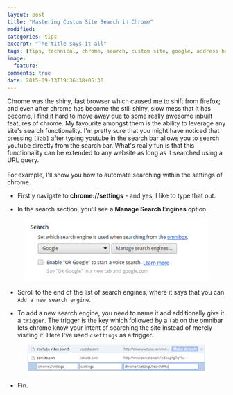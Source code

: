 ```yaml
---
layout: post
title: "Mastering Custom Site Search in Chrome"
modified:
categories: tips
excerpt: "The title says it all"
tags: [tips, technical, chrome, search, custom site, google, address bar]
image:
  feature:
comments: true
date: 2015-09-13T19:36:38+05:30
---
```


Chrome was the shiny, fast browser which caused me to shift from firefox; and even after chrome has become the still shiny, slow mess that it has become, I find it hard to move away due to some really awesome inbuilt features of chrome. My favourite amongst them is the ability to leverage any site's search functionality. I'm pretty sure that you might have noticed that pressing `[Tab]` after typing youtube in the search bar allows you to search youtube directly from the search bar. What's really fun is that this functionality can be extended to any website as long as it searched using a URL query.<br/><br/>
For example, I'll show you how to automate searching within the settings of chrome.

- Firstly navigate to **chrome://settings** - and yes, I like to type that out.

- In the search section, you'll see a **Manage Search Engines** option.
<figure>
	<a href="/images/manage-search-engines.png"><img src="/images/manage-search-engines.png"></a>
</figure>

- Scroll to the end of the list of search engines, where it says that you can `Add a new search engine`.

- To add a new search engine, you need to name it and additionally give it a `trigger`. The trigger
   is the key which followed by a `Tab` on the omnibar lets chrome know your intent of searching the site
   instead of merely visiting it. Here I've used `csettings` as a trigger.
<figure>
  <a href="/images/example-search-engine.png"><img src="/images/example-search-engine.png"></a>
</figure>

- Fin.

